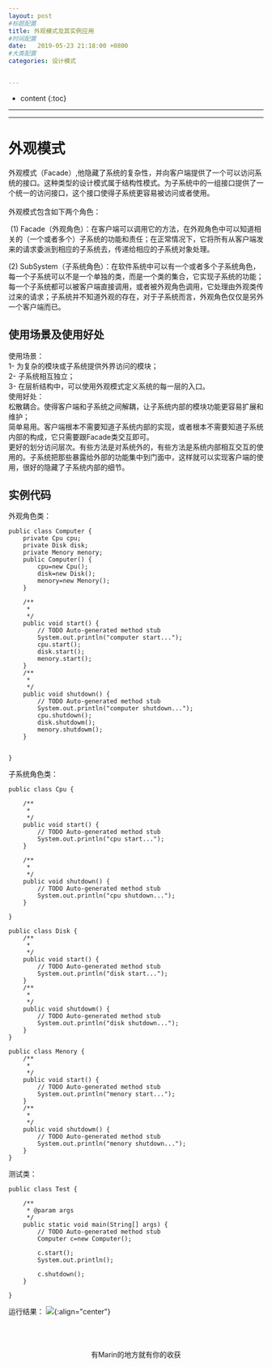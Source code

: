 ```yaml
---
layout: post
#标题配置
title: 外观模式及其实例应用
#时间配置
date:   2019-05-23 21:18:00 +0800
#大类配置
categories: 设计模式


---
```


* content
{:toc}
---
---

# 外观模式
外观模式（Facade）,他隐藏了系统的复杂性，并向客户端提供了一个可以访问系统的接口。这种类型的设计模式属于结构性模式。为子系统中的一组接口提供了一个统一的访问接口，这个接口使得子系统更容易被访问或者使用。
<br><br>
外观模式包含如下两个角色：

 (1) Facade（外观角色）：在客户端可以调用它的方法，在外观角色中可以知道相关的（一个或者多个）子系统的功能和责任；在正常情况下，它将所有从客户端发来的请求委派到相应的子系统去，传递给相应的子系统对象处理。

(2) SubSystem（子系统角色）：在软件系统中可以有一个或者多个子系统角色，每一个子系统可以不是一个单独的类，而是一个类的集合，它实现子系统的功能；每一个子系统都可以被客户端直接调用，或者被外观角色调用，它处理由外观类传过来的请求；子系统并不知道外观的存在，对于子系统而言，外观角色仅仅是另外一个客户端而已。

## 使用场景及使用好处
使用场景：
<br>
1- 为复杂的模块或子系统提供外界访问的模块；
<br>
2- 子系统相互独立；
<br>
3- 在层析结构中，可以使用外观模式定义系统的每一层的入口。
<br>
使用好处：
<br>
 松散耦合。使得客户端和子系统之间解耦，让子系统内部的模块功能更容易扩展和维护；
<br>
简单易用。客户端根本不需要知道子系统内部的实现，或者根本不需要知道子系统内部的构成，它只需要跟Facade类交互即可。
<br>
更好的划分访问层次。有些方法是对系统外的，有些方法是系统内部相互交互的使用的。子系统把那些暴露给外部的功能集中到门面中，这样就可以实现客户端的使用，很好的隐藏了子系统内部的细节。
<br>

## 实例代码
外观角色类：
```
public class Computer {
	private Cpu cpu;
	private Disk disk;
	private Menory menory;
	public Computer() {
		cpu=new Cpu();
		disk=new Disk();
		menory=new Menory();
	}
	
	/**
	 * 
	 */
	public void start() {
		// TODO Auto-generated method stub
		System.out.println("computer start...");
		cpu.start();
		disk.start();
		menory.start();
	}
	/**
	 * 
	 */
	public void shutdown() {
		// TODO Auto-generated method stub
		System.out.println("computer shutdown...");
		cpu.shutdown();
		disk.shutdowm();
		menory.shutdowm();
	}
	
	
}
```
子系统角色类：
```
public class Cpu {
	
	/**
	 * 
	 */
	public void start() {
		// TODO Auto-generated method stub
		System.out.println("cpu start...");
	}
	
	/**
	 * 
	 */
	public void shutdown() {
		// TODO Auto-generated method stub
		System.out.println("cpu shutdown...");
	}

}
```
```
public class Disk {
	/**
	 * 
	 */
	public void start() {
		// TODO Auto-generated method stub
		System.out.println("disk start...");
	}
	/**
	 * 
	 */
	public void shutdowm() {
		// TODO Auto-generated method stub
		System.out.println("disk shutdown...");
	}
}
```
```
public class Menory {
	/**
	 * 
	 */
	public void start() {
		// TODO Auto-generated method stub
		System.out.println("menory start...");
	}
	/**
	 * 
	 */
	public void shutdowm() {
		// TODO Auto-generated method stub
		System.out.println("menory shutdown...");
	}
}
```
测试类：
```
public class Test {

	/**
	 * @param args
	 */
	public static void main(String[] args) {
		// TODO Auto-generated method stub
		Computer c=new Computer();
		
		c.start();
		System.out.println();
		
		c.shutdown();
	}

}
```
运行结果：
![](https://itmanmzt.github.io/styles/images/waiguan/001.jpg){:align="center"}<br><br>
<br>

<br>

<center>有Marin的地方就有你的收获</center>




